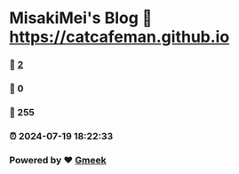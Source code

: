 # MisakiMei's Blog :link: https://catcafeman.github.io 
### :page_facing_up: [2](https://catcafeman.github.io/tag.html) 
### :speech_balloon: 0 
### :hibiscus: 255 
### :alarm_clock: 2024-07-19 18:22:33 
### Powered by :heart: [Gmeek](https://github.com/Meekdai/Gmeek)
